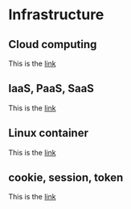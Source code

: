 # Infrastructure #

## Cloud computing ##
This is the [link](https://github.com/Marcusxzhang/frontend-repository/blob/master/Infrastructure/Wiki/cloud-computing.md)

## IaaS, PaaS, SaaS ##
This is the [link](https://github.com/Marcusxzhang/frontend-repository/blob/master/Infrastructure/Wiki/ips.md)

## Linux container ##
This is the [link](https://github.com/Marcusxzhang/frontend-repository/blob/master/Infrastructure/Wiki/linux-container.md)

## cookie, session, token ##
This is the [link](https://github.com/Marcusxzhang/frontend-repository/blob/master/Infrastructure/Wiki/cookie-session-token.md)